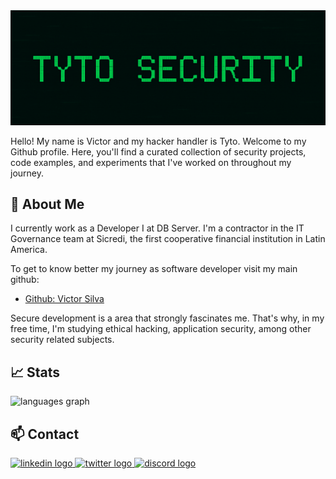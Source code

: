 <img src="./banner-tyto.png" />


Hello! My name is Victor and my hacker handler is Tyto. Welcome to my Github profile. Here, you'll find a curated collection of security projects, code examples, and experiments that I've worked on throughout my journey.

## 🧑 About Me

I currently work as a Developer I at DB Server. I'm a contractor in the IT Governance team at Sicredi, the first cooperative financial institution in Latin America. 

To get to know better my journey as software developer visit my main github:

- [Github: Victor Silva](https://github.com/victorhfsilva)

Secure development is a area that strongly fascinates me. That's why, in my free time, I'm studying ethical hacking, application security, among other security related subjects.


## 📈 Stats

<div align="left">
  <img src="https://github-readme-stats.vercel.app/api/top-langs?username=tyto-sec&locale=en&hide_title=false&layout=compact&card_width=320&langs_count=8&theme=dark&hide_border=false&order=2s&how_icons=true&cache_seconds=21600" height="180" alt="languages graph"  />
</div>

## 📫 Contact

<div align="left">
  <a href="https://www.linkedin.com/in/victorhfsilva/" target="_blank">
    <img src="https://raw.githubusercontent.com/maurodesouza/profile-readme-generator/master/src/assets/icons/social/linkedin/default.svg" width="52" height="40" alt="linkedin logo"  />
  </a>
  <a href="https://x.com/victor_hfsilva" target="_blank">
    <img src="https://raw.githubusercontent.com/maurodesouza/profile-readme-generator/master/src/assets/icons/social/twitter/default.svg" width="52" height="40" alt="twitter logo"  />
  </a>
  <a href="https://discordapp.com/users/1158496290695544913" target="_blank">
    <img src="https://raw.githubusercontent.com/maurodesouza/profile-readme-generator/master/src/assets/icons/social/discord/default.svg" width="52" height="40" alt="discord logo"  />
  </a>
</div>

